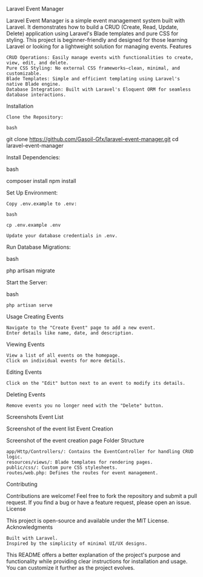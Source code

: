 Laravel Event Manager

Laravel Event Manager is a simple event management system built with Laravel. It demonstrates how to build a CRUD (Create, Read, Update, Delete) application using Laravel's Blade templates and pure CSS for styling. This project is beginner-friendly and designed for those learning Laravel or looking for a lightweight solution for managing events.
Features

    CRUD Operations: Easily manage events with functionalities to create, view, edit, and delete.
    Pure CSS Styling: No external CSS frameworks—clean, minimal, and customizable.
    Blade Templates: Simple and efficient templating using Laravel's native Blade engine.
    Database Integration: Built with Laravel's Eloquent ORM for seamless database interactions.

Installation

    Clone the Repository:

    bash

git clone https://github.com/Gasoil-Gfx/laravel-event-manager.git
cd laravel-event-manager

Install Dependencies:

bash

composer install
npm install

Set Up Environment:

    Copy .env.example to .env:

    bash

    cp .env.example .env

    Update your database credentials in .env.

Run Database Migrations:

bash

php artisan migrate

Start the Server:

bash

    php artisan serve

Usage
Creating Events

    Navigate to the "Create Event" page to add a new event.
    Enter details like name, date, and description.

Viewing Events

    View a list of all events on the homepage.
    Click on individual events for more details.

Editing Events

    Click on the "Edit" button next to an event to modify its details.

Deleting Events

    Remove events you no longer need with the "Delete" button.

Screenshots
Event List

Screenshot of the event list
Event Creation

Screenshot of the event creation page
Folder Structure

    app/Http/Controllers/: Contains the EventController for handling CRUD logic.
    resources/views/: Blade templates for rendering pages.
    public/css/: Custom pure CSS stylesheets.
    routes/web.php: Defines the routes for event management.

Contributing

Contributions are welcome! Feel free to fork the repository and submit a pull request. If you find a bug or have a feature request, please open an issue.
License

This project is open-source and available under the MIT License.
Acknowledgments

    Built with Laravel.
    Inspired by the simplicity of minimal UI/UX designs.

This README offers a better explanation of the project's purpose and functionality while providing clear instructions for installation and usage. You can customize it further as the project evolves.
